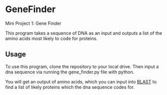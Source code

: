# GeneFinder
Mini Project 1: Gene Finder

This program takes a sequence of DNA as an input and outputs a list of the amino acids most likely to code for proteins.

## Usage
To use this program, clone the repository to your local drive. Then input a dna sequence via running the gene_finder.py file with python.

You will get an output of amino acids, which you can input into [BLAST](https://blast.ncbi.nlm.nih.gov/Blast.cgi?PAGE=Proteins) to find a list of likely proteins which the dna sequence codes for.
